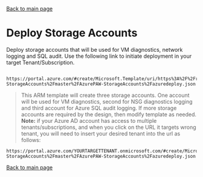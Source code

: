 [Back to main page](DeploymentOutline.md)
# Deploy Storage Accounts

Deploy storage accounts that will be used for VM diagnostics, network logging and SQL audit. Use the following link to initiate deployment in your target Tenant/Subscription.
```<language>
	https://portal.azure.com/#create/Microsoft.Template/uri/https%3A%2F%2Fraw.githubusercontent.com%2Fdmitriilezine%2FAzurePAW-StorageAccounts%2Fmaster%2FAzurePAW-StorageAccounts%2Fazuredeploy.json
```
	

> 	This ARM template will create three storage accounts. One account will be used for VM diagnostics, second for NSG diagnostics logging and third account for Azure SQL audit logging.
If more storage accounts are required by the design, then modify template as needed.
**Note:** if your Azure AD account has access to multiple tenants/subscriptions, and when you click on the URL it targets wrong tenant, you will need to insert your desired tenant into the url as follows:

	https://portal.azure.com/YOURTARGETTENANT.onmicrosoft.com/#create/Microsoft.Template/uri/https%3A%2F%2Fraw.githubusercontent.com%2Fdmitriilezine%2FAzurePAW-StorageAccounts%2Fmaster%2FAzurePAW-StorageAccounts%2Fazuredeploy.json









[Back to main page](DeploymentOutline.md)


